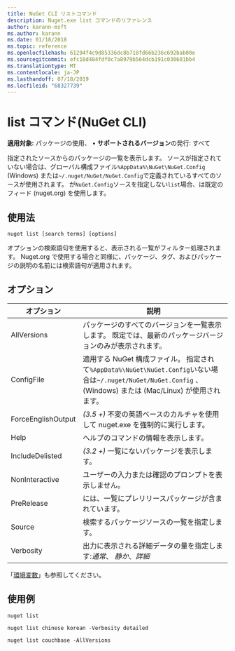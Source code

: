 ```yaml
---
title: NuGet CLI リストコマンド
description: Nuget.exe list コマンドのリファレンス
author: karann-msft
ms.author: karann
ms.date: 01/18/2018
ms.topic: reference
ms.openlocfilehash: 61294f4c9d85336dc8b718fd66b236c692bab00e
ms.sourcegitcommit: efc18d484fdf0c7a8979b564dcb191c030601bb4
ms.translationtype: MT
ms.contentlocale: ja-JP
ms.lasthandoff: 07/18/2019
ms.locfileid: "68327739"
---
```

# <a name="list-command-nuget-cli"></a>list コマンド(NuGet CLI)

**適用対象:** パッケージの使用、 &bullet; **サポートされるバージョン**の発行: すべて

指定されたソースからのパッケージの一覧を表示します。 ソースが指定されていない場合は、グローバル構成ファイル`%AppData%\NuGet\NuGet.Config` (Windows) または`~/.nuget/NuGet/NuGet.Config`で定義されているすべてのソースが使用されます。 が`NuGet.Config`ソースを指定しない`list`場合、は既定のフィード (nuget.org) を使用します。

## <a name="usage"></a>使用法

```cli
nuget list [search terms] [options]
```

オプションの検索語句を使用すると、表示される一覧がフィルター処理されます。 Nuget.org で使用する場合と同様に、パッケージ、タグ、およびパッケージの説明の名前には検索語句が適用されます。

## <a name="options"></a>オプション

| オプション | 説明 |
| --- | --- |
| AllVersions | パッケージのすべてのバージョンを一覧表示します。 既定では、最新のパッケージバージョンのみが表示されます。 |
| ConfigFile | 適用する NuGet 構成ファイル。 指定されて`%AppData%\NuGet\NuGet.Config`いない場合は`~/.nuget/NuGet/NuGet.Config` 、(Windows) または (Mac/Linux) が使用されます。|
| ForceEnglishOutput | *(3.5 +)* 不変の英語ベースのカルチャを使用して nuget.exe を強制的に実行します。 |
| Help | ヘルプのコマンドの情報を表示します。 |
| IncludeDelisted | *(3.2 +)* 一覧にないパッケージを表示します。 |
| NonInteractive | ユーザーの入力または確認のプロンプトを表示しません。 |
| PreRelease | には、一覧にプレリリースパッケージが含まれています。 |
| Source | 検索するパッケージソースの一覧を指定します。 |
| Verbosity | 出力に表示される詳細データの量を指定します:*通常*、 *静か*、*詳細* |

「[環境変数](cli-ref-environment-variables.md)」も参照してください。

## <a name="examples"></a>使用例

```cli
nuget list

nuget list chinese korean -Verbosity detailed

nuget list couchbase -AllVersions
```
